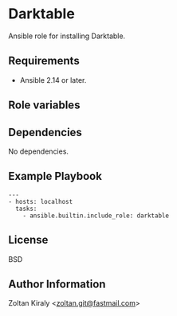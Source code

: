 Darktable
=========

Ansible role for installing Darktable.

Requirements
------------

- Ansible 2.14 or later.

Role variables
--------------

Dependencies
------------

No dependencies.

Example Playbook
----------------

```
---
- hosts: localhost
  tasks:
    - ansible.builtin.include_role: darktable
```

License
-------

BSD

Author Information
------------------

Zoltan Kiraly &lt;zoltan.git@fastmail.com&gt;